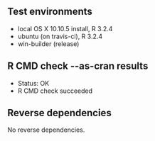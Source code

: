 ## Test environments
* local OS X 10.10.5 install, R 3.2.4
* ubuntu (on travis-ci), R 3.2.4
* win-builder (release)

## R CMD check --as-cran results
* Status: OK
* R CMD check succeeded

## Reverse dependencies
No reverse dependencies.

